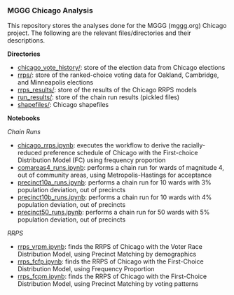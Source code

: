 ### MGGG Chicago Analysis

This repository stores the analyses done for the MGGG (mggg.org) Chicago project. The following are the relevant files/directories and their descriptions.

**Directories**

- [chicago_vote_history/](chicago_vote_history/): store of the election data from Chicago elections
- [rrps/](rrps/): store of the ranked-choice voting data for Oakland, Cambridge, and Minneapolis elections
- [rrps_results/](rrps_results/): store of the results of the Chicago RRPS models
- [run_results/](run_results/): store of the chain run results (pickled files)
- [shapefiles/](shapefiles/): Chicago shapefiles

**Notebooks**

_Chain Runs_

- [chicago_rrps.ipynb](chicago_rrps.ipynb): executes the workflow to derive the racially-reduced preference schedule of Chicago with the First-choice Distribution Model (FC) using frequency proportion
- [comareas4_runs.ipynb](comareas4_runs.ipynb): performs a chain run for wards of magnitude 4, out of community areas, using Metropolis-Hastings for acceptance
- [precinct10a_runs.ipynb](precinct10a_runs.ipynb): performs a chain run for 10 wards with 3% population deviation, out of precincts
- [precinct10b_runs.ipynb](precinct10a_runs.ipynb): performs a chain run for 10 wards with 4% population deviation, out of precincts
- [precinct50_runs.ipynb](precinct10a_runs.ipynb): performs a chain run for 50 wards with 5% population deviation, out of precincts

_RRPS_

- [rrps_vrpm.ipynb](match_data/rrps_vrpm.ipynb): finds the RRPS of Chicago with the Voter Race Distribution Model, using Precinct Matching by demographics
- [rrps_fcfp.ipynb](rrps_fcfp.ipynb): finds the RRPS of Chicago with the First-Choice Distribution Model, using Frequency Proportion
- [rrps_fcpm.ipynb](rrps_fcpm.ipynb): finds the RRPS of Chicago with the First-Choice Distribution Model, using Precinct Matching by voting patterns
